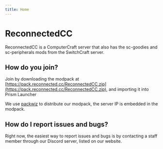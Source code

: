```yaml
---
title: Home
---
```


# ReconnectedCC

ReconnectedCC is a ComputerCraft server that also has the sc-goodies and sc-peripherals mods from the SwitchCraft server.

## How do you join?

Join by downloading the modpack at [https://pack.reconnected.cc/ReconnectedCC.zip](https://pack.reconnected.cc/ReconnectedCC.zip), and importing it into Prism Launcher

We use [packwiz](https://packwiz.infra.link) to distribute our modpack, the server IP is embedded in the modpack.

## How do I report issues and bugs?

Right now, the easiest way to report issues and bugs is by contacting a staff member through our Discord server, listed on our website.
